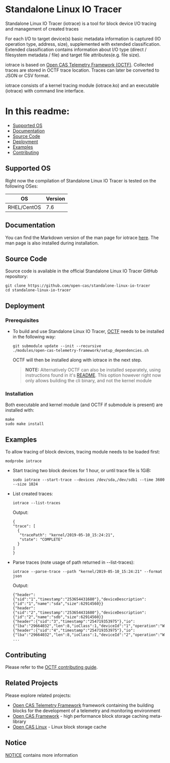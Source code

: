 # Standalone Linux IO Tracer

Standalone Linux IO Tracer (iotrace) is a tool for block device I/O tracing
and management of created traces

For each I/O to target device(s) basic metadata information is captured
(IO operation type, address, size), supplemented with extended
classification. Extended classification contains information about I/O type
(direct / filesystem metadata / file) and target file attributes(e.g. file
size).

iotrace is based on [Open CAS Telemetry Framework (OCTF)](https://github.com/Open-CAS/open-cas-telemetry-framework). Collected traces are stored in OCTF trace
location. Traces can later be converted to JSON or CSV format.

iotrace consists of a kernel tracing module (iotrace.ko) and an executable
(iotrace) with command line interface.

# In this readme:

* [Supported OS](#os_support)
* [Documentation](#documentation)
* [Source Code](#source)
* [Deployment](#deployment)
* [Examples](#examples)
* [Contributing](#contributing)

<a id="os_support"></a>

## Supported OS

Right now the compilation of Standalone Linux IO Tracer is tested on the
following OSes:

|OS                            | Version
|------------------------------|-------------------
|RHEL/CentOS                   | 7.6

<a id="documentation"></a>

## Documentation

You can find the Markdown version of the man page for iotrace [here](https://github.com/Open-CAS/standalone-linux-io-tracer/blob/master/doc/man/MAN.md).
The man page is also installed during installation.

<a id="source"></a>

## Source Code

Source code is available in the official Standalone Linux IO Tracer GitHub repository:

~~~{.sh}
git clone https://github.com/open-cas/standalone-linux-io-tracer
cd standalone-linux-io-tracer
~~~

<a id="deployment"></a>

## Deployment

### Prerequisites

* To build and use Standalone Linux IO Tracer, [OCTF](https://github.com/Open-CAS/open-cas-telemetry-framework) needs to be installed in the following way:

  ~~~{.sh}
  git submodule update --init --recursive
  ./modules/open-cas-telemetry-framework/setup_dependencies.sh
  ~~~

  OCTF will then be installed along with iotrace in the next step.

  > **NOTE:**  Alternatively OCTF can also be installed separately, using instructions found in it's [README](https://github.com/Open-CAS/open-cas-telemetry-framework/blob/master/README.md). This option however right now only allows building the cli binary, and not the kernel module


### Installation

Both executable and kernel module (and OCTF if submodule is present) are installed with:
~~~{.sh}
make
sudo make install
~~~

<a id="examples"></a>

## Examples

To allow tracing of block devices, tracing module needs to be loaded first:
~~~{.sh}
modprobe iotrace
~~~

* Start tracing two block devices for 1 hour, or until trace file is 1GiB:
  ~~~{.sh}
  sudo iotrace --start-trace --devices /dev/sda,/dev/sdb1 --time 3600 --size 1024
  ~~~

* List created traces:

  ~~~{.sh}
  iotrace --list-traces
  ~~~

  Output:

  ~~~{.sh}
  {
  "trace": [
    {
     "tracePath": "kernel/2019-05-10_15:24:21",
     "state": "COMPLETE"
    }
  ]
  }
  ~~~

* Parse traces (note usage of path returned in --list-traces):

  ~~~{.sh}
  iotrace --parse-trace --path "kernel/2019-05-10_15:24:21" --format json
  ~~~

  Output:

  ~~~{.sh}
  {"header":{"sid":"1","timestamp":"253654431680"},"deviceDescription":{"id":"1","name":"sda","size":62914560}}
  {"header":{"sid":"2","timestamp":"253654431680"},"deviceDescription":{"id":"2","name":"sdb","size":62914560}}
  {"header":{"sid":"3","timestamp":"254719353975"},"io":{"lba":"29664032","len":8,"ioClass":1,"deviceId":"1","operation":"Write","flush":false,"fua":false}}
  {"header":{"sid":"4","timestamp":"254719353975"},"io":{"lba":"29664032","len":8,"ioClass":1,"deviceId":"2","operation":"Write","flush":false,"fua":false}}
  ...
  ~~~


<a id="contributing"></a>

## Contributing

Please refer to the [OCTF contributing guide](https://github.com/Open-CAS/open-cas-telemetry-framework/blob/master/CONTRIBUTING.md).

<a id="related_projects"></a>

## Related Projects
Please explore related projects:
* [Open CAS Telemetry Framework](https://github.com/Open-CAS/open-cas-telemetry-framework) framework containing the building blocks for the development of a telemetry and monitoring environment
* [Open CAS Framework](https://github.com/Open-CAS/ocf) - high performance block
storage caching meta-library
* [Open CAS Linux](https://github.com/Open-CAS/open-cas-linux) - Linux block storage cache

<a id="notice"></a>

## Notice
[NOTICE](https://github.com/Open-CAS/standalone-linux-io-tracer/blob/master/doc/NOTICE) contains more information